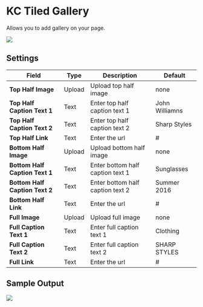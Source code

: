 # KC Tiled Gallery
Allows you to add gallery on your page.

![](http://transvelo.github.io/docs/bewear/images/kc-tiled-gallery-setting.png)

## Settings

| Field | Type | Description | Default
| -- | -- | -- | -- |
| **Top Half Image** | Upload  |  Upload top half image | none
| **Top Half Caption Text 1** | Text |  Enter top half caption text 1 | John Williamns
| **Top Half Caption Text 2** | Text |  Enter top half caption text 2| Sharp Styles
| **Top Half Link** | Text |  Enter the  url | #
| **Bottom Half Image** | Upload  |  Upload bottom half image | none
| **Bottom Half Caption Text 1** | Text |  Enter bottom half caption text 1 | Sunglasses
| **Bottom Half Caption Text 2** | Text |  Enter bottom half caption text 2| Summer 2016
| **Bottom Half Link** | Text |  Enter the  url | #
| **Full Image** | Upload  |  Upload full image | none
| **Full Caption Text 1** | Text |  Enter full caption text 1 | Clothing
| **Full Caption Text 2** | Text |  Enter full caption text 2| SHARP STYLES
| **Full Link** | Text |  Enter the  url | #


## Sample Output

![](http://transvelo.github.io/docs/bewear/images/vc-tiled-gallery-output.png)
